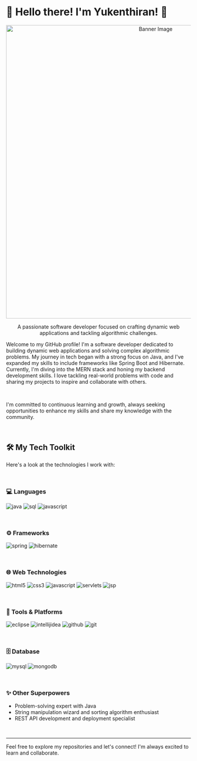 # 👋 Hello there! I'm Yukenthiran! 👋

<p align="center">
  <img src="https://github.com/yuke001/yuke001/blob/main/static/banner.png" alt="Banner Image" width="800" />
</p>

<p align="center">
    A passionate software developer focused on crafting dynamic web applications and tackling algorithmic challenges.
</p>

Welcome to my GitHub profile! I'm a software developer dedicated to building dynamic web applications and solving complex algorithmic problems. My journey in tech began with a strong focus on Java, and I've expanded my skills to include frameworks like Spring Boot and Hibernate. Currently, I'm diving into the MERN stack and honing my backend development skills. I love tackling real-world problems with code and sharing my projects to inspire and collaborate with others.

<br>

I'm committed to continuous learning and growth, always seeking opportunities to enhance my skills and share my knowledge with the community.

<br>

## 🛠️ My Tech Toolkit

Here's a look at the technologies I work with:

<br>

### 💻 Languages

<p align="left">
    <img src="https://img.shields.io/badge/java-%23ED8B00.svg?style=for-the-badge&logo=openjdk&logoColor=white" alt="java"/>
    <img src="https://img.shields.io/badge/sql-%23007396.svg?style=for-the-badge&logo=sql&logoColor=white" alt="sql"/>
     <img src="https://img.shields.io/badge/javascript-%23323330.svg?style=for-the-badge&logo=javascript&logoColor=%23F7DF1E" alt="javascript"/>
</p>

<br>

### ⚙️ Frameworks

<p align="left">
     <img src="https://img.shields.io/badge/spring-%236DB33F.svg?style=for-the-badge&logo=spring&logoColor=white" alt="spring"/>
    <img src="https://img.shields.io/badge/hibernate-59666C?style=for-the-badge&logo=Hibernate&logoColor=white" alt="hibernate"/>
</p>

<br>

### 🌐 Web Technologies

<p align="left">
    <img src="https://img.shields.io/badge/html5-%23E34F26.svg?style=for-the-badge&logo=html5&logoColor=white" alt="html5"/>
    <img src="https://img.shields.io/badge/css3-%231572B6.svg?style=for-the-badge&logo=css3&logoColor=white" alt="css3"/>
       <img src="https://img.shields.io/badge/javascript-%23323330.svg?style=for-the-badge&logo=javascript&logoColor=%23F7DF1E" alt="javascript"/>
     <img src="https://img.shields.io/badge/Servlets-%230073e6.svg?style=for-the-badge&logo=apache&logoColor=white" alt="servlets"/>
     <img src="https://img.shields.io/badge/jsp-%230073e6.svg?style=for-the-badge&logo=apache&logoColor=white" alt="jsp"/>
</p>

<br>


### 🧰 Tools & Platforms

<p align="left">
    <img src="https://img.shields.io/badge/eclipse-2C2255?style=for-the-badge&logo=eclipse&logoColor=white" alt="eclipse"/>
    <img src="https://img.shields.io/badge/intellijidea-000000?style=for-the-badge&logo=intellijidea&logoColor=white" alt="intellijidea"/>
     <img src="https://img.shields.io/badge/github-%23121011.svg?style=for-the-badge&logo=github&logoColor=white" alt="github"/>
   <img src="https://img.shields.io/badge/git-%23F05033.svg?style=for-the-badge&logo=git&logoColor=white" alt="git"/>
</p>


<br>

### 🗄️ Database

<p align="left">
    <img src="https://img.shields.io/badge/mysql-%2300f.svg?style=for-the-badge&logo=mysql&logoColor=white" alt="mysql"/>
       <img src="https://img.shields.io/badge/mongodb-%234ea94b.svg?style=for-the-badge&logo=mongodb&logoColor=white" alt="mongodb"/>
</p>

<br>


### ✨ Other Superpowers

- Problem-solving expert with Java
- String manipulation wizard and sorting algorithm enthusiast
- REST API development and deployment specialist

<br>

---

Feel free to explore my repositories and let's connect! I'm always excited to learn and collaborate.
